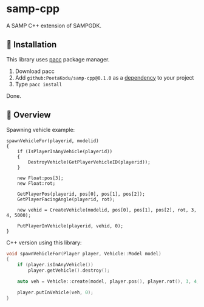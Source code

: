 # samp-cpp

A SAMP C++ extension of SAMPGDK.

## 🚀 Installation

This library uses [pacc](https://github.com/PoetaKodu/pacc) package manager.

1. Download pacc
2. Add `github:PoetaKodu/samp-cpp@0.1.0` as a [dependency](https://github.com/PoetaKodu/pacc/blob/main/docs/GettingStarted.md#dependency-handling) to your project
3. Type `pacc install`

Done.
## 👀 Overview

Spawning vehicle example:

```pawn
spawnVehicleFor(playerid, modelid)
{
	if (IsPlayerInAnyVehicle(playerid))
	{
		DestroyVehicle(GetPlayerVehicleID(playerid));
	}

	new Float:pos[3];
	new Float:rot;

	GetPlayerPos(playerid, pos[0], pos[1], pos[2]);
	GetPlayerFacingAngle(playerid, rot);

	new vehid = CreateVehicle(modelid, pos[0], pos[1], pos[2], rot, 3, 4, 5000);

	PutPlayerInVehicle(playerid, vehid, 0);
}
```

C++ version using this library:

```cpp
void spawnVehicleFor(Player player, Vehicle::Model model)
{
	if (player.isInAnyVehicle())
		player.getVehicle().destroy();

	auto veh = Vehicle::create(model, player.pos(), player.rot(), 3, 4, 5000);

	player.putInVehicle(veh, 0);
}
```